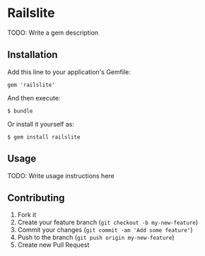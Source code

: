 # Railslite

TODO: Write a gem description

## Installation

Add this line to your application's Gemfile:

    gem 'railslite'

And then execute:

    $ bundle

Or install it yourself as:

    $ gem install railslite

## Usage

TODO: Write usage instructions here

## Contributing

1. Fork it
2. Create your feature branch (`git checkout -b my-new-feature`)
3. Commit your changes (`git commit -am 'Add some feature'`)
4. Push to the branch (`git push origin my-new-feature`)
5. Create new Pull Request
